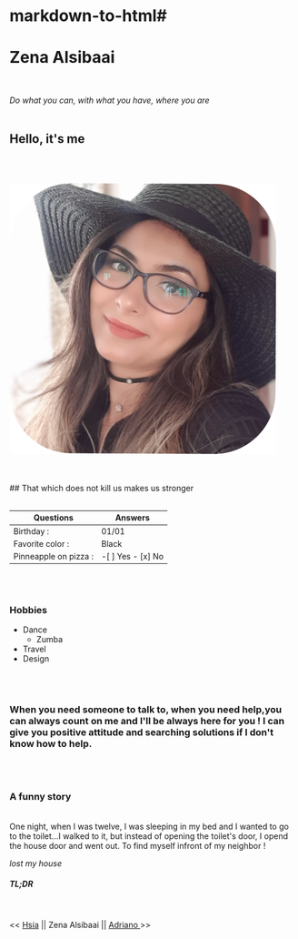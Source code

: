 # markdown-to-html# 
# Zena Alsibaai
</br>

_Do what you can, with what you have, where you are_
</br>
</br>


## Hello, it's me

</br>
</br>

![Zena](./img/Zena-photo.png)

</br>
</br>
## That which does not kill us makes us stronger
</br>
</br>

Questions | Answers
----------|---------
Birthday : | 01/01
Favorite color : | Black
Pinneapple on pizza : | -[ ] Yes  - [x] No

</br>
</br>



### Hobbies

*  Dance
   * Zumba
* Travel
* Design
</br>
</br>


### When you need someone to talk to, when you need help,you can always count on me and I'll be always here for you ! I can give you positive attitude and searching solutions if I don't know how to help.
</br>
</br>



### A funny story
</br>
One night, when I was twelve, I was sleeping in my bed and I wanted to go to the toilet...I walked to it, but instead of opening the toilet's door, I opend the house door and went out. To find myself infront of my neighbor ! 

_lost my house_

##### TL;DR
</br>


<< [Hsia](https://github.com/yunhsiaho/markdown-challenge) ||    Zena Alsibaai || [Adriano ](https://github.com/Ooverz/markdown-challenge) >>  
